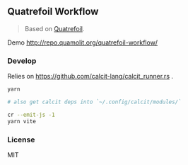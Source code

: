 
Quatrefoil Workflow
----

> Based on [Quatrefoil](https://github.com/Quamolit/quatrefoil.calcit).

Demo http://repo.quamolit.org/quatrefoil-workflow/

### Develop

Relies on https://github.com/calcit-lang/calcit_runner.rs .

```bash
yarn

# also get calcit deps into `~/.config/calcit/modules/`

cr --emit-js -1
yarn vite
```

### License

MIT
